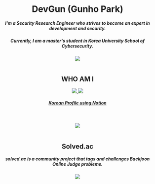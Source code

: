 <h1 align="center">DevGun (Gunho Park)</h1>

<h5 align="center">I'm a Security Research Engineer who strives to become an expert in development and security.
</h3>
<h5 align="center">
    Currently, I am a master's student in Korea University School of Cybersecurity.
</h3>

<div align="center"><img src="https://hits.seeyoufarm.com/api/count/incr/badge.svg?url=https%3A%2F%2Fgithub.com%2Fdevgunho&count_bg=%236BE3D4&title_bg=%23555555&icon=&icon_color=%23E7E7E7&title=hits&edge_flat=false"/></div>

<br/>

<h2 align="center">
    WHO AM I
</h2>
<div style="text-align:center">
    <a href="https://www.linkedin.com/in/gunho-park-%EB%B0%95%EA%B1%B4%ED%98%B8-319a6b18b/">
    <img src="https://img.shields.io/badge/-LinkedIn-blue?style=flat-square&logo=Linkedin&logoColor=white&link=https://www.linkedin.com/in/gunho-park-%EB%B0%95%EA%B1%B4%ED%98%B8-319a6b18b/"/>
        </a>
    <a href="facebook.com/devgunho">
<img src="https://img.shields.io/badge/facebook-1877f2?style=flat-square&logo=facebook&logoColor=white&link=https://www.facebook.com/profile.php?id=100034064333066"/>
        <a href="https://devgunho.github.io">
            <h5>
                Korean Profile using Notion
            </h5>
        </a>
    </a>

<br/>

<br/>

<div style="text-align:center">
    <img src="https://github-readme-stats.vercel.app/api/top-langs/?username=devgunho&layout=compact&langs_count=8"/>
</div>

<br/>

<div style="text-align:center">
    <h2>
        Solved.ac
    </h2>
    <h5>
        solved.ac is a community project that tags and challenges Baekjoon Online Judge problems.
    </h5>
    <img src="http://mazassumnida.wtf/api/v2/generate_badge?boj=pghufs2015"/>
</div>

